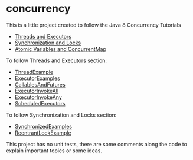 # concurrency
This is a little project created to follow the Java 8 Concurrency Tutorials 
* [Threads and Executors](https://winterbe.com/posts/2015/04/07/java8-concurrency-tutorial-thread-executor-examples/)
* [Synchronization and Locks](https://winterbe.com/posts/2015/04/30/java8-concurrency-tutorial-synchronized-locks-examples/)
* [Atomic Variables and ConcurrentMap](https://winterbe.com/posts/2015/05/22/java8-concurrency-tutorial-atomic-concurrent-map-examples/)

To follow Threads and Executors section:
* [ThreadExample](src/main/java/concurrency/threadsandexecutors/ThreadExample.java)
* [ExecutorExamples](src/main/java/concurrency/threadsandexecutors/ExecutorExamples.java)
* [CallablesAndFutures](src/main/java/concurrency/threadsandexecutors/CallablesAndFutures.java)
* [ExecutorInvokeAll](src/main/java/concurrency/threadsandexecutors/ExecutorInvokeAll.java)
* [ExecutorInvokeAny](src/main/java/concurrency/threadsandexecutors/ExecutorInvokeAny.java)
* [ScheduledExecutors](src/main/java/concurrency/threadsandexecutors/ScheduledExecutors.java)

To follow Synchronization and Locks section:
* [SynchronizedExamples](src/main/java/concurrency/synchronizationandlocks/SynchronizedExamples.java)
* [ReentrantLockExample](src/main/java/concurrency/synchronizationandlocks/ReentrantLockExample.java)

This project has no unit tests, there are some comments along the code to explain important topics or some ideas.